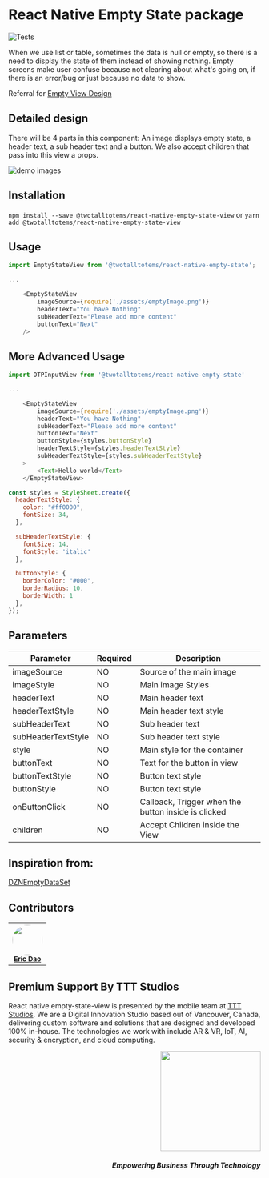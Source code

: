 # React Native Empty State package

![Tests](https://github.com/tttstudios/react-native-empty-state/workflows/Tests/badge.svg)

When we use list or table, sometimes the data is null or empty, so there is a need to display the state of them instead of showing nothing. Empty screens make user confuse because not clearing about what's going on, if there is an error/bug or just because no data to show.

Referral for [Empty View Design](http://tympanus.net/codrops/2013/01/09/designing-for-the-empty-states/)
## Detailed design

There will be 4 parts in this component: An image displays empty state, a header text, a sub header text and a button. We also accept children that pass into this view a props.

![demo images](https://github.com/tttstudios/react-native-empty-state/blob/master/assets/Screenshots_row1.png)

## Installation

`npm install --save @twotalltotems/react-native-empty-state-view`
or
`yarn add @twotalltotems/react-native-empty-state-view`

## Usage

```js
import EmptyStateView from '@twotalltotems/react-native-empty-state';

...

    <EmptyStateView
        imageSource={require('./assets/emptyImage.png')}
        headerText="You have Nothing"
        subHeaderText="Please add more content"
        buttonText="Next"
    />

```
## More Advanced Usage

```js
import OTPInputView from '@twotalltotems/react-native-empty-state'

...

    <EmptyStateView
        imageSource={require('./assets/emptyImage.png')}
        headerText="You have Nothing"
        subHeaderText="Please add more content"
        buttonText="Next"
        buttonStyle={styles.buttonStyle}
        headerTextStyle={styles.headerTextStyle}
        subHeaderTextStyle={styles.subHeaderTextStyle}
    >
        <Text>Hello world</Text>
    </EmptyStateView>

const styles = StyleSheet.create({
  headerTextStyle: {
    color: "#ff0000",
    fontSize: 34,
  },

  subHeaderTextStyle: {
    fontSize: 14,
    fontStyle: 'italic'
  },

  buttonStyle: {
    borderColor: "#000",
    borderRadius: 10,
    borderWidth: 1
  },
});

```
## Parameters

| Parameter          | Required | Description                                         |
| ------------------ | -------- | --------------------------------------------------- |
| imageSource        | NO       | Source of the main image                            |
| imageStyle         | NO       | Main image Styles                                   |
| headerText         | NO       | Main header text                                    |
| headerTextStyle    | NO       | Main header text style                              |
| subHeaderText      | NO       | Sub header text                                     |
| subHeaderTextStyle | NO       | Sub header text style                               |
| style              | NO       | Main style for the container                        |
| buttonText         | NO       | Text for the button in view                         |
| buttonTextStyle    | NO       | Button text style                                   |
| buttonStyle        | NO       | Button text style                                   |
| onButtonClick      | NO       | Callback, Trigger when the button inside is clicked |
| children           | NO       | Accept Children inside the View                     |

## Inspiration from:
[DZNEmptyDataSet](https://github.com/dzenbot/DZNEmptyDataSet)

## Contributors

<table>
    <tr border="0" style="border: none; ">
        <th border="0" style="border-left: none; border-right: none;">
        	<img src="https://avatars3.githubusercontent.com/u/60905710?s=400&v=4" width="60px;" style="border-radius: 50%;"/>
        	<br />
        	<sub><a href="https://github.com/ericdao-ttt">Eric Dao</a></sub> <br />
        </th>
    </tr>
</table>

## Premium Support By TTT Studios

React native empty-state-view is presented by the mobile team at [TTT Studios](https://ttt.studio). We are a Digital Innovation Studio based out of Vancouver, Canada, delivering custom software and solutions that are designed and developed 100% in-house. The technologies we work with include AR & VR, IoT, AI, security & encryption, and cloud computing.

<div align="right">
	<img src="https://ttt.studio/wp-content/themes/tttwordpresstheme/imgs/ttt-colour.png" width="200px"/>
	<h5>Empowering Business Through Technology</h5>
</div>

